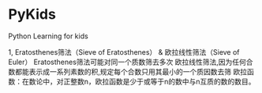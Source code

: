 # PyKids
Python Learning for kids

1, Eratosthenes筛法（Sieve of Eratosthenes） & 欧拉线性筛法（Sieve of Euler）
   Eratosthenes筛法可能对同一个质数筛去多次
   欧拉线性筛法,因为任何合数都能表示成一系列素数的积,规定每个合数只用其最小的一个质因数去筛
   欧拉函数：在数论中，对正整数n，欧拉函数是少于或等于n的数中与n互质的数的数目。

